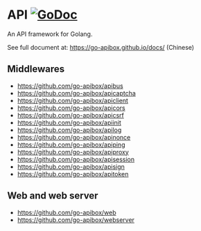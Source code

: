 # API [![GoDoc](https://godoc.org/github.com/go-apibox/api?status.png)](https://godoc.org/github.com/go-apibox/api)

An API framework for Golang.

See full document at: https://go-apibox.github.io/docs/ (Chinese)

## Middlewares

* https://github.com/go-apibox/apibus
* https://github.com/go-apibox/apicaptcha
* https://github.com/go-apibox/apiclient
* https://github.com/go-apibox/apicors
* https://github.com/go-apibox/apicsrf
* https://github.com/go-apibox/apiinit
* https://github.com/go-apibox/apilog
* https://github.com/go-apibox/apinonce
* https://github.com/go-apibox/apiping
* https://github.com/go-apibox/apiproxy
* https://github.com/go-apibox/apisession
* https://github.com/go-apibox/apisign
* https://github.com/go-apibox/apitoken

## Web and web server

* https://github.com/go-apibox/web
* https://github.com/go-apibox/webserver